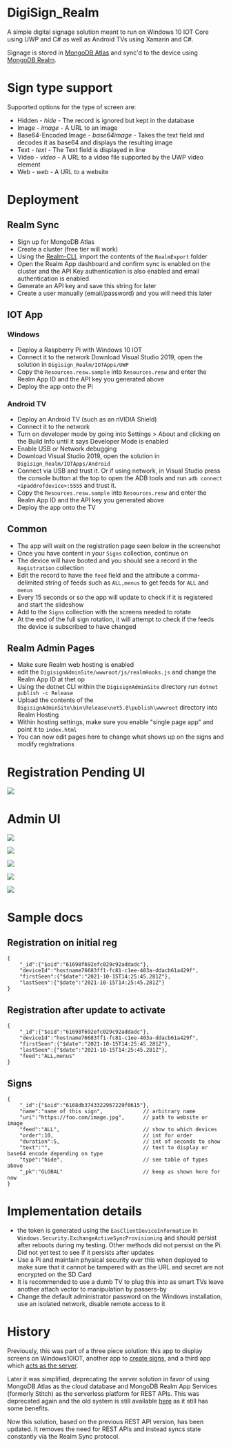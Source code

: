 # DigiSign_Realm
 
A simple digital signage solution meant to run on Windows 10 IOT Core using UWP and C# as well as Android TVs using Xamarin and C#.

Signage is stored in [MongoDB Atlas](https://www.mongodb.com/cloud/atlas) and sync'd to the device using [MongoDB Realm](https://www.mongodb.com/realm).

# Sign type support

Supported options for the type of screen are:
* Hidden - _hide_ - The record is ignored but kept in the database
* Image - _image_ - A URL to an image
* Base64-Encoded Image - _base64image_ - Takes the text field and decodes it as base64 and displays the resulting image
* Text - _text_ - The Text field is displayed in line
* Video - _video_ - A URL to a video file supported by the UWP video element
* Web - _web_ - A URL to a website

# Deployment
## Realm Sync
* Sign up for MongoDB Atlas 
* Create a cluster (free tier will work)
* Using the [Realm-CLI](https://docs.mongodb.com/realm/cli/), import the contents of the `RealmExport` folder
* Open the Realm App dashboard and confirm sync is enabled on the cluster and the API Key authentication is also enabled and email authentication is enabled
* Generate an API key and save this string for later
* Create a user manually (email/password) and you will need this later

## IOT App
### Windows
* Deploy a Raspberry Pi with Windows 10 IOT
* Connect it to the network
 Download Visual Studio 2019, open the solution in `Digisign_Realm/IOTApps/UWP`
* Copy the `Resources.resw.sample` into `Resources.resw` and enter the Realm App ID and the API key you generated above
* Deploy the app onto the Pi

### Android TV
* Deploy an Android TV (such as an nVIDIA Shield)
* Connect it to the network
* Turn on developer mode by going into Settings > About and clicking on the Build Info until it says Developer Mode is enabled
* Enable USB or Network debugging
* Download Visual Studio 2019, open the solution in `Digisign_Realm/IOTApps/Android`
* Connect via USB and trust it. Or if using network, in Visual Studio press the console button at the top to open the ADB tools and run `adb connect <ipaddrofdevice>:5555` and trust it.
* Copy the `Resources.resw.sample` into `Resources.resw` and enter the Realm App ID and the API key you generated above
* Deploy the app onto the TV

## Common
* The app will wait on the registration page seen below in the screenshot
* Once you have content in your `Signs` collection, continue on
* The device will have booted and you should see a record in the  `Registration` collection
* Edit the record to have the `feed` field and the attribute a comma-delimited string of feeds such as `ALL,menus` to get feeds for `ALL` and `menus`
* Every 15 seconds or so the app will update to check if it is registered and start the slideshow
* Add to the `Signs` collection with the screens needed to rotate
* At the end of the full sign rotation, it will attempt to check if the feeds the device is subscribed to have changed

## Realm Admin Pages
* Make sure Realm web hosting is enabled
* edit the `DigisignAdminSite/wwwroot/js/realmHooks.js` and change the Realm App ID at thet op
* Using the dotnet CLI within the `DigisignAdminSite` directory run `dotnet publish -c Release`
* Upload the contents of the `DigisignAdminSite\bin\Release\net5.0\publish\wwwroot` directory into Realm Hosting
* Within hosting settings, make sure you enable "single page app" and point it to `index.html`
* You can now edit pages here to change what shows up on the signs and modify registrations

# Registration Pending UI
![](Screenshots/ss01.png)

# Admin UI
![](Screenshots/ss02.png)

![](Screenshots/ss03.png)

![](Screenshots/ss04.png)

![](Screenshots/ss05.png)

![](Screenshots/ss06.png)

# Sample docs
## Registration on initial reg
```
{
    "_id":{"$oid":"61698f692efc029c92addadc"},
    "deviceId":"hostname76683ff1-fc81-c1ee-403a-ddacb61a429f",
    "firstSeen":{"$date":"2021-10-15T14:25:45.281Z"},
    "lastSeen":{"$date":"2021-10-15T14:25:45.281Z"}
}
```

## Registration after update to activate
```
{
    "_id":{"$oid":"61698f692efc029c92addadc"},
    "deviceId":"hostname76683ff1-fc81-c1ee-403a-ddacb61a429f",
    "firstSeen":{"$date":"2021-10-15T14:25:45.281Z"},
    "lastSeen":{"$date":"2021-10-15T14:25:45.281Z"},
    "feed":"ALL,menus"
}
```

## Signs
```
{
    "_id":{"$oid":"6168db3743322967229f0615"},
    "name":"name of this sign",             // arbitrary name
    "uri":"https://foo.com/image.jpg",      // path to website or image
    "feed":"ALL",                           // show to which devices
    "order":10,                             // int for order
    "duration":5,                           // int of seconds to show
    "text":"",                              // text to display or base64 encode depending on type
    "type":"hide",                          // see table of types above
    "_pk":"GLOBAL"                          // keep as shown here for now
}
```

# Implementation details
* the token is generated using the `EasClientDeviceInformation` in `Windows.Security.ExchangeActiveSyncProvisioning` and should persist after reboots during my testing. Other methods did not persist on the Pi. Did not yet test to see if it persists after updates
* Use a Pi and maintain physical security over this when deployed to make sure that it cannot be tampered with as the URL and secret are not encrypted on the SD Card
* It is recommended to use a dumb TV to plug this into as smart TVs leave another attach vector to manipulation by passers-by
* Change the default administrator password on the Windows installation, use an isolated network, disable remote access to it

# History

Previously, this was part of a three piece solution: this app to display screens on Windows10IOT, another app to [create signs](https://github.com/graboskyc/CarniDigiSign_App), and a third app which [acts as the server](https://github.com/graboskyc/CarniDigiSign_Server).

Later it was simplified, deprecating the server solution in favor of using MongoDB Atlas as the cloud database and MongoDB Realm App Services (formerly Stitch) as the serverless platform for REST APIs. This was deprecated again and the old system is still available [here](https://github.com/graboskyc/CarniDigiSign_IOT) as it still has some benefits.

Now this solution, based on the previous REST API version, has been updated. It removes the need for REST APIs and instead syncs state constantly via the Realm Sync protocol.
